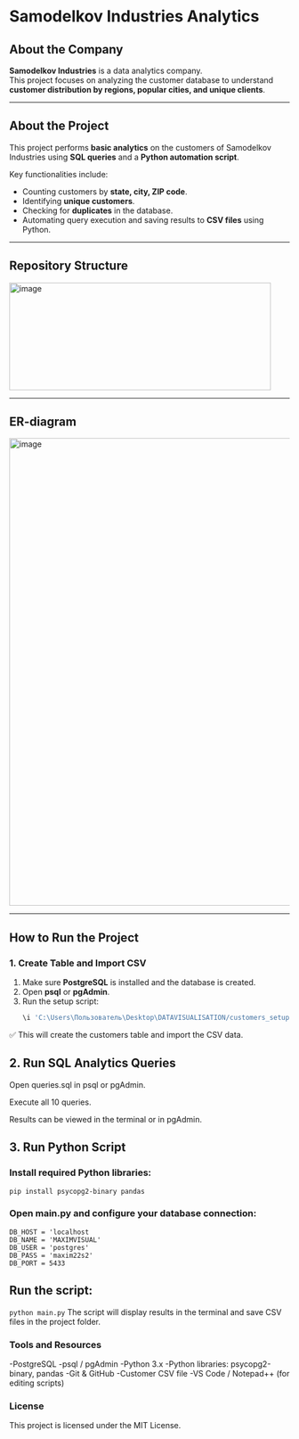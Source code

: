 # Samodelkov Industries Analytics

## About the Company
**Samodelkov Industries** is a data analytics company.  
This project focuses on analyzing the customer database to understand **customer distribution by regions, popular cities, and unique clients**.

---

## About the Project
This project performs **basic analytics** on the customers of Samodelkov Industries using **SQL queries** and a **Python automation script**.  

Key functionalities include:
- Counting customers by **state, city, ZIP code**.
- Identifying **unique customers**.
- Checking for **duplicates** in the database.
- Automating query execution and saving results to **CSV files** using Python.

---

## Repository Structure
<img width="470" height="193" alt="image" src="https://github.com/user-attachments/assets/b49201f2-a79f-494f-93b5-30e279bd8d15" />


---


## ER-diagram
<img width="1040" height="839" alt="image" src="https://github.com/user-attachments/assets/23915964-8897-4a9e-bca1-2729c23abd00" />



---


## How to Run the Project

### 1. Create Table and Import CSV
1. Make sure **PostgreSQL** is installed and the database is created.
2. Open **psql** or **pgAdmin**.
3. Run the setup script:
   ```sql
   \i 'C:\Users\Пользователь\Desktop\DATAVISUALISATION/customers_setup.sql'

✅ This will create the customers table and import the CSV data.

## 2. Run SQL Analytics Queries

Open queries.sql in psql or pgAdmin.

Execute all 10 queries.

Results can be viewed in the terminal or in pgAdmin.

## 3. Run Python Script

### Install required Python libraries:
```pip install psycopg2-binary pandas```

### Open main.py and configure your database connection:
```
DB_HOST = 'localhost
DB_NAME = 'MAXIMVISUAL'
DB_USER = 'postgres'
DB_PASS = 'maxim22s2'
DB_PORT = 5433
```

## Run the script:
```python main.py```
The script will display results in the terminal and save CSV files in the project folder.

### Tools and Resources
-PostgreSQL
-psql / pgAdmin
-Python 3.x
-Python libraries: psycopg2-binary, pandas
-Git & GitHub
-Customer CSV file
-VS Code / Notepad++ (for editing scripts)

### License

This project is licensed under the MIT License.

